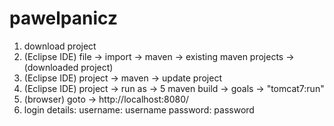 # pawelpanicz

1. download project
2. (Eclipse IDE) file -> import -> maven -> existing maven projects -> (downloaded project)
3. (Eclipse IDE) project -> maven -> update project
4. (Eclipse IDE) project -> run as -> 5 maven build -> goals -> "tomcat7:run"
5. (browser) goto -> http://localhost:8080/ 
6. login details: username: username password: password
